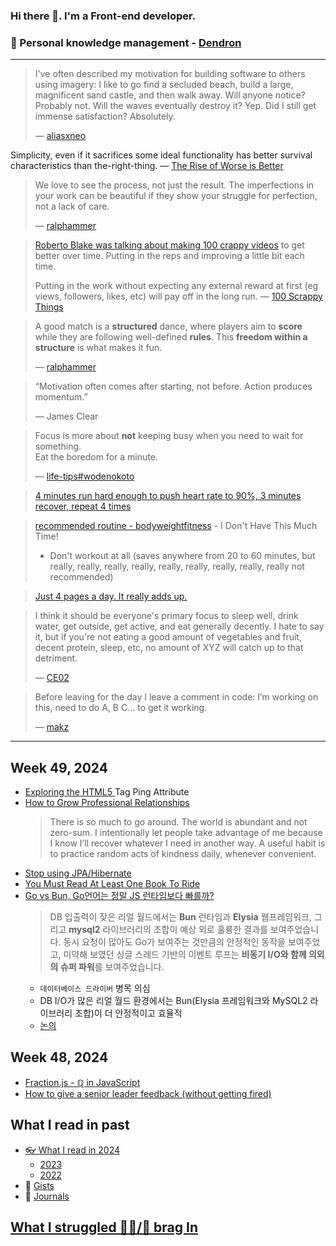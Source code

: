 ### Hi there 👋. I'm a Front-end developer.
### 🌱 Personal knowledge management - [Dendron](https://luke-snaw.github.io/)

---

> I've often described my motivation for building software to others using imagery: I like to go find a secluded beach, build a large, magnificent sand castle, and then walk away. Will anyone notice? Probably not. Will the waves eventually destroy it? Yep. Did I still get immense satisfaction? Absolutely.
>
> — [aliasxneo](https://news.ycombinator.com/item?id=41497113)

Simplicity, even if it sacrifices some ideal functionality has better survival characteristics than the-right-thing. — [The Rise of Worse is Better](https://www.dreamsongs.com/RiseOfWorseIsBetter.html)

> We love to see the process, not just the result. The imperfections in your work can be beautiful if they show your struggle for perfection, not a lack of care.
>
> — [ralphammer](https://ralphammer.com/is-perfection-boring/)

> [Roberto Blake was talking about making 100 crappy videos](https://www.youtube.com/watch?v=OnUBaQ1Sp_E) to get better over time. Putting in the reps and improving a little bit each time.
>
> Putting in the work without expecting any external reward at first (eg views, followers, likes, etc) will pay off in the long run. — [100 Scrappy Things](https://www.florin-pop.com/blog/100-scrappy-things/)

> A good match is a **structured** dance, where players aim to **score** while they are following well-defined **rules**. This **freedom within a structure** is what makes it fun.
>
> — [ralphammer](https://ralphammer.com/how-to-get-started/)

> “Motivation often comes after starting, not before. Action produces momentum.”
>
> — James Clear

> Focus is more about **not** keeping busy when you need to wait for something.  
> Eat the boredom for a minute.
>
> — [life-tips#wodenokoto](https://luke-snaw.github.io/notes/ettkt3iClONnxpbGwBVLl/#wodenokoto)

> [4 minutes run hard enough to push heart rate to 90%, 3 minutes recover, repeat 4 times](https://news.ycombinator.com/item?id=34213181)

> [recommended routine - bodyweightfitness](https://www.reddit.com/r/bodyweightfitness/wiki/kb/recommended_routine/) - I Don't Have This Much Time!
>
> - Don't workout at all (saves anywhere from 20 to 60 minutes, but really, really, really, really, really, really, really, really, really not recommended)

> [Just 4 pages a day. It really adds up.](https://news.ycombinator.com/item?id=34779980)

> I think it should be everyone's primary focus to sleep well, drink water, get outside, get active, and eat generally decently. I hate to say it, but if you're not eating a good amount of vegetables and fruit, decent protein, sleep, etc, no amount of XYZ will catch up to that detriment.
>
> — [CE02](https://news.ycombinator.com/item?id=35056071)

> Before leaving for the day I leave a comment in code: I’m working on this, need to do A, B C… to get it working.
>
> — [makz](https://news.ycombinator.com/item?id=40744916)

---

## Week 49, 2024

- [Exploring the HTML5 <a> Tag Ping Attribute](https://jsdev.space/html-ping-attribute/)
- [How to Grow Professional Relationships](https://tej.as/blog/how-to-grow-professional-relationships-tjs-model)
  > There is so much to go around. The world is abundant and not zero-sum. I intentionally let people take advantage of me because I know I’ll recover whatever I need in another way.
  > A useful habit is to practice random acts of kindness daily, whenever convenient.
- [Stop using JPA/Hibernate](https://www.stemlaur.com/blog/2021/03/30/tech-hibern-hate/)
- [You Must Read At Least One Book To Ride](https://ludic.mataroa.blog/blog/you-must-read-at-least-one-book-to-ride/)
- [Go vs Bun, Go언어는 정말 JS 런타임보다 빠를까?](https://tsboard.dev/blog/sirini/41)
  > DB 입출력이 잦은 리얼 월드에서는 **Bun** 런타임과 **Elysia** 웹프레임워크, 그리고 **mysql2** 라이브러리의 조합이 예상 외로 훌륭한 결과를 보여주었습니다. 동시 요청이 많아도 Go가 보여주는 것만큼의 안정적인 동작을 보여주었고, 미약해 보였던 싱글 스레드 기반의 이벤트 루프는 **비동기 I/O와 함께 의외의 슈퍼 파워**를 보여주었습니다.
  - `데이터베이스 드라이버` 병목 의심
  - DB I/O가 많은 리얼 월드 환경에서는 Bun(Elysia 프레임워크와 MySQL2 라이브러리 조합)이 더 안정적이고 효율적
  - [논의](https://news.hada.io/comment?id=31958)

## Week 48, 2024

- [Fraction.js - ℚ in JavaScript](https://github.com/rawify/Fraction.js)
- [How to give a senior leader feedback (without getting fired)](https://newsletter.weskao.com/p/how-to-give-a-senior-leader-feedback-without-getting-fired)

## What I read in past

- [👓 What I read in 2024](https://luke-snaw.github.io/notes/t9eilmx27nd8ytoelbm5v10/)
  - [2023](https://luke-snaw.github.io/notes/d9io1hr2n9vdbvucvy3iquj/)
  - [2022](https://luke-snaw.github.io/notes/l4c5ilaotvka1yh10wv88cy/)
- 📝 [Gists](https://gist.github.com/Luke-SNAW)
- 📜 [Journals](https://luke-snaw.github.io/Luke-SNAW__netlify-CMS.github.io/)

## [What I struggled 🧗‍♂️/📣 brag In](https://luke-snaw.github.io/notes/6645fjtiqxtko03nuccgjj2/)
<!--
**Luke-SNAW/Luke-SNAW** is a ✨ _special_ ✨ repository because its `README.md` (this file) appears on your GitHub profile.

Here are some ideas to get you started:

- 🔭 I’m currently working on ...
- 🌱 I’m currently learning ...
- 👯 I’m looking to collaborate on ...
- 🤔 I’m looking for help with ...
- 💬 Ask me about ...
- 📫 How to reach me: ...
- 😄 Pronouns: ...
- ⚡ Fun fact: ...
-->
